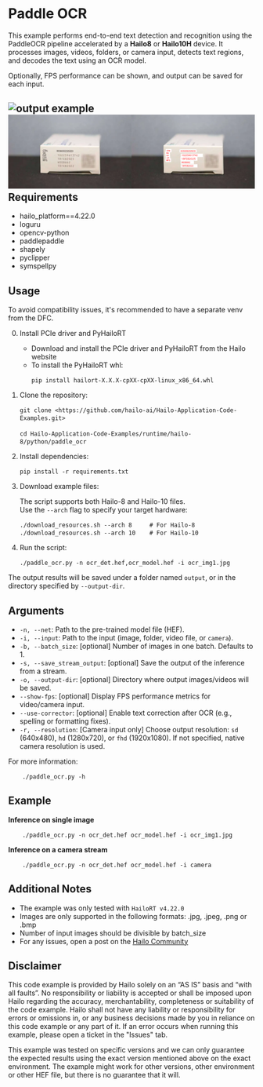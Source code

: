 Paddle OCR
================

This example performs end-to-end text detection and recognition using the PaddleOCR pipeline accelerated by a **Hailo8** or **Hailo10H** device.
It processes images, videos, folders, or camera input, detects text regions, and decodes the text using an OCR model.

Optionally, FPS performance can be shown, and output can be saved for each input.

![output example](./output.gif)
![output example](./output.png)
Requirements
------------

- hailo_platform==4.22.0
- loguru
- opencv-python
- paddlepaddle
- shapely
- pyclipper
- symspellpy


Usage
-----
To avoid compatibility issues, it's recommended to have a separate venv from the DFC.

0. Install PCIe driver and PyHailoRT
    - Download and install the PCIe driver and PyHailoRT from the Hailo website
    - To install the PyHailoRT whl:
        ```shell script
        pip install hailort-X.X.X-cpXX-cpXX-linux_x86_64.whl
        ```

1. Clone the repository:
    ```shell script
    git clone <https://github.com/hailo-ai/Hailo-Application-Code-Examples.git>
        
    cd Hailo-Application-Code-Examples/runtime/hailo-8/python/paddle_ocr
    ```

2. Install dependencies:
    ```shell script
    pip install -r requirements.txt
    ```

3. Download example files:

   The script supports both Hailo-8 and Hailo-10 files.  
   Use the `--arch` flag to specify your target hardware:
   ```shell
   ./download_resources.sh --arch 8     # For Hailo-8
   ./download_resources.sh --arch 10    # For Hailo-10
    ```

4. Run the script:
    ```shell script
    ./paddle_ocr.py -n ocr_det.hef,ocr_model.hef -i ocr_img1.jpg
    ```

The output results will be saved under a folder named `output`, or in the directory specified by `--output-dir`.

Arguments
---------

- `-n, --net`: Path to the pre-trained model file (HEF).
- `-i, --input`: Path to the input (image, folder, video file, or `camera`).
- `-b, --batch_size`: [optional] Number of images in one batch. Defaults to 1.
- `-s, --save_stream_output`: [optional] Save the output of the inference from a stream.
- `-o, --output-dir`: [optional] Directory where output images/videos will be saved.
- `--show-fps`: [optional] Display FPS performance metrics for video/camera input.
- `--use-corrector`: [optional] Enable text correction after OCR (e.g., spelling or formatting fixes).
- `-r, --resolution`: [Camera input only] Choose output resolution: `sd` (640x480), `hd` (1280x720), or `fhd` (1920x1080). If not specified, native camera resolution is used.

For more information:
```shell script
    ./paddle_ocr.py -h
```
Example 
-------
**Inference on single image**
```shell script
    ./paddle_ocr.py -n ocr_det.hef ocr_model.hef -i ocr_img1.jpg
```

**Inference on a camera stream**
```shell script
    ./paddle_ocr.py -n ocr_det.hef ocr_model.hef -i camera
```

Additional Notes
----------------

- The example was only tested with ``HailoRT v4.22.0``
- Images are only supported in the following formats: .jpg, .jpeg, .png or .bmp
- Number of input images should be divisible by batch_size
- For any issues, open a post on the [Hailo Community](https://community.hailo.ai)

Disclaimer
----------
This code example is provided by Hailo solely on an “AS IS” basis and “with all faults”. No responsibility or liability is accepted or shall be imposed upon Hailo regarding the accuracy, merchantability, completeness or suitability of the code example. Hailo shall not have any liability or responsibility for errors or omissions in, or any business decisions made by you in reliance on this code example or any part of it. If an error occurs when running this example, please open a ticket in the "Issues" tab.

This example was tested on specific versions and we can only guarantee the expected results using the exact version mentioned above on the exact environment. The example might work for other versions, other environment or other HEF file, but there is no guarantee that it will.
